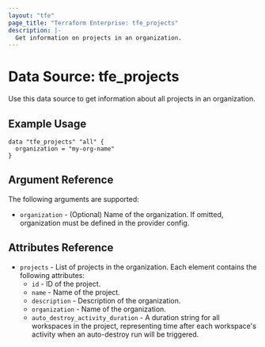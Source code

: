 ```yaml
---
layout: "tfe"
page_title: "Terraform Enterprise: tfe_projects"
description: |-
  Get information on projects in an organization.
---
```


# Data Source: tfe_projects

Use this data source to get information about all projects in an organization.

## Example Usage

```hcl
data "tfe_projects" "all" {
  organization = "my-org-name"
}
```

## Argument Reference

The following arguments are supported:

* `organization` - (Optional) Name of the organization. If omitted, organization must be defined in the provider config.

## Attributes Reference

* `projects` - List of projects in the organization. Each element contains the following attributes:
  * `id` - ID of the project.
  * `name` - Name of the project.
  * `description` - Description of the organization.
  * `organization` - Name of the organization.
  * `auto_destroy_activity_duration` - A duration string for all workspaces in the project, representing time after each workspace's activity when an auto-destroy run will be triggered.
